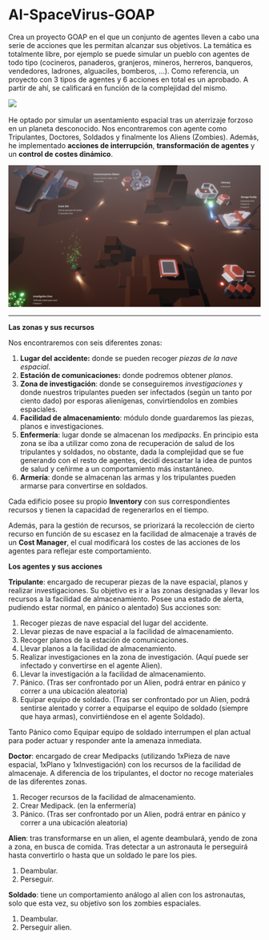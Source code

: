 # AI-SpaceVirus-GOAP

Crea un proyecto GOAP en el que un conjunto de agentes lleven a cabo una serie de acciones que les permitan alcanzar sus objetivos. La temática es totalmente libre, por ejemplo se puede simular un pueblo con agentes de todo tipo (cocineros, panaderos, granjeros, mineros, herreros, banqueros, vendedores, ladrones, alguaciles, bomberos, ...). Como referencia, un proyecto con 3 tipos de agentes y 6 acciones en total es un aprobado. A partir de ahí,  se calificará en función de la complejidad del mismo. 

![](Gif-SpaceVirus.gif)

He optado por simular un asentamiento espacial tras un aterrizaje forzoso en un planeta desconocido. Nos encontraremos con agente como Tripulantes, Doctores, Soldados y finalmente los Aliens (Zombies). Además, he implementado **acciones de interrupción**, **transformación de agentes** y un **control de costes dinámico**.

![](Screenshot_1.PNG)

---

**Las zonas y sus recursos**

Nos encontraremos con seis diferentes zonas:
1) **Lugar del accidente:** donde se pueden recoger *piezas de la nave espacial*.
2) **Estación de comunicaciones:** donde podremos obtener *planos*.
3) **Zona de investigación**: donde se conseguiremos *investigaciones* y donde nuestros tripulantes pueden ser infectados (según un tanto por ciento dado) por esporas alienígenas, convirtíendolos en zombies espaciales.
4) **Facilidad de almacenamiento**: módulo donde guardaremos las piezas, planos e investigaciones.
5) **Enfermería**: lugar donde se almacenan los *medipacks*. En principio esta zona se iba a utilizar como zona de recuperación de salud de los tripulantes y soldados, no obstante, dada la complejidad que se fue generando con el resto de agentes, decidí descartar la idea de puntos de salud y ceñirme a un comportamiento más instantáneo.
6) **Armería**: donde se almacenan las armas y los tripulantes pueden armarse para convertirse en soldados.

Cada edificio posee su propio **Inventory** con sus correspondientes recursos y tienen la capacidad de regenerarlos en el tiempo.

Además, para la gestión de recursos, se priorizará la recolección de cierto recurso en función de su escasez en la facilidad de almacenaje a través de un **Cost Manager**, el cual modificará los costes de las acciones de los agentes para reflejar este comportamiento.

**Los agentes y sus acciones**

**Tripulante**: encargado de recuperar piezas de la nave espacial, planos y realizar investigaciones. Su objetivo es ir a las zonas designadas y llevar los recursos a la facilidad de almacenamiento. Posee una estado de alerta, pudiendo estar normal, en pánico o alentado) Sus acciones son:
1) Recoger piezas de nave espacial del lugar del accidente.
2) Llevar piezas de nave espacial a la facilidad de almacenamiento. 
3) Recoger planos de la estación de comunicaciones.
4) Llevar planos a la facilidad de almacenamiento.
5) Realizar investigaciones en la zona de investigación. (Aquí puede ser infectado y convertirse en el agente Alien).
6) Llevar la investigación a la facilidad de almacenamiento. 
7) Pánico. (Tras ser confrontado por un Alien, podrá entrar en pánico y correr a una ubicación aleatoria) 
8) Equipar equipo de soldado. (Tras ser confrontado por un Alien, podrá sentirse alentado y correr a equiparse el equipo de soldado (siempre que haya armas), convirtiéndose en el agente Soldado). 
  
Tanto Pánico como Equipar equipo de soldado interrumpen el plan actual para poder actuar y responder ante la amenaza inmediata.
  
**Doctor**: encargado de crear Medipacks (utilizando 1xPieza de nave espacial, 1xPlano y 1xInvestigación) con los recursos de la facilidad de almacenaje. A diferencia de los tripulantes, el doctor no recoge materiales de las diferentes zonas.
1) Recoger recursos de la facilidad de almacenamiento. 
2) Crear Medipack. (en la enfermería) 
3) Pánico. (Tras ser confrontado por un Alien, podrá entrar en pánico y correr a una ubicación aleatoria) 
  
**Alien**: tras transformarse en un alien, el agente deambulará, yendo de zona a zona, en busca de comida. Tras detectar a un astronauta le perseguirá hasta convertirlo o hasta que un soldado le pare los pies.
1) Deambular. 
2) Perseguir. 
 
**Soldado**: tiene un comportamiento análogo al alien con los astronautas, solo que esta vez, su objetivo son los zombies espaciales.
1) Deambular.
2) Perseguir alien. 
